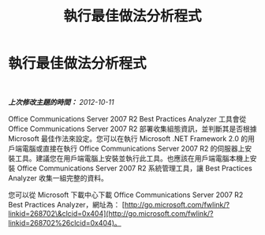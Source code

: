 ﻿---
title: 執行最佳做法分析程式
TOCTitle: 執行最佳做法分析程式
ms:assetid: 31a32b31-18d3-468b-91f5-b4968e738a39
ms:mtpsurl: https://technet.microsoft.com/zh-tw/library/JJ688014(v=OCS.15)
ms:contentKeyID: 49890007
ms.date: 08/10/2015
mtps_version: v=OCS.15
ms.translationtype: HT
---

# 執行最佳做法分析程式

 

_**上次修改主題的時間：** 2012-10-11_

Office Communications Server 2007 R2 Best Practices Analyzer 工具會從 Office Communications Server 2007 R2 部署收集組態資訊，並判斷其是否根據 Microsoft 最佳作法來設定。您可以在執行 Microsoft .NET Framework 2.0 的用戶端電腦或直接在執行 Office Communications Server 2007 R2 的伺服器上安裝工具。建議您在用戶端電腦上安裝並執行此工具。也應該在用戶端電腦本機上安裝 Office Communications Server 2007 R2 系統管理工具，讓 Best Practices Analyzer 收集一組完整的資料。

您可以從 Microsoft 下載中心下載 Office Communications Server 2007 R2 Best Practices Analyzer，網址為： [http://go.microsoft.com/fwlink/?linkid=268702\&clcid=0x404](http://go.microsoft.com/fwlink/?linkid=268702%26clcid=0x404)。

